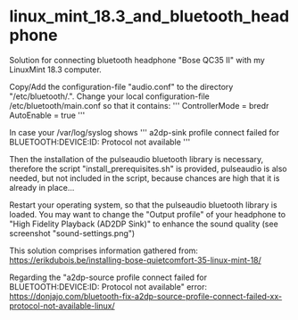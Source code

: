 # linux_mint_18.3_and_bluetooth_headphone
Solution for connecting bluetooth headphone "Bose QC35 II" with my LinuxMint 18.3 computer.

Copy/Add the configuration-file "audio.conf" to the directory "/etc/bluetooth/.".
Change your local configuration-file /etc/bluetooth/main.conf so that it contains:
'''
ControllerMode = bredr
AutoEnable = true
'''

In case your /var/log/syslog shows
'''
a2dp-sink profile connect failed for BLUETOOTH:DEVICE:ID: Protocol not available
'''

Then the installation of the pulseaudio bluetooth library is necessary, therefore the script
"install_prerequisites.sh" is provided, pulseaudio is also needed, but not included in the script,
because chances are high that it is already in place...

Restart your operating system, so that the pulseaudio bluetooth library is loaded.
You may want to change the "Output profile" of your headphone to "High Fidelity Playback (AD2DP Sink)" to enhance the sound quality (see screenshot "sound-settings.png")


This solution comprises information gathered from:
https://erikdubois.be/installing-bose-quietcomfort-35-linux-mint-18/

Regarding the "a2dp-source profile connect failed for BLUETOOTH:DEVICE:ID: Protocol not available" error:
https://donjajo.com/bluetooth-fix-a2dp-source-profile-connect-failed-xx-protocol-not-available-linux/
